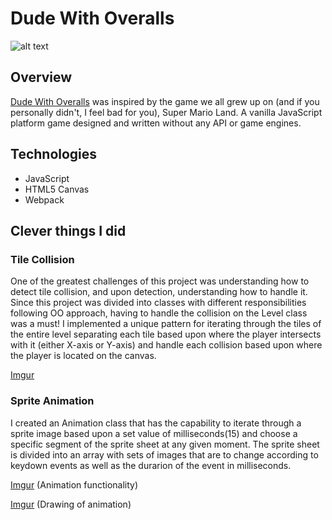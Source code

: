 # Dude With Overalls
   ![alt text](https://github.com/yardenroee/yardenroee.github.io/blob/master/images/pic02.jpg)

## Overview

[Dude With Overalls](https://yardenroee.com/dudeWithOveralls/) was inspired by the game we all grew up on (and if you          personally didn't, I feel bad for you), Super Mario Land. A vanilla JavaScript platform game designed and written without      any API or game engines.  

## Technologies
  
   * JavaScript
   * HTML5 Canvas
   * Webpack 

## Clever things I did

   ### Tile Collision
   One of the greatest challenges of this project was understanding how to detect tile collision, and upon detection,            understanding how to handle it. Since this project was divided into classes with different responsibilities following OO      approach, having to handle the collision on the Level class was a must! I implemented a unique pattern for iterating          through the tiles of the entire level separating each tile based upon where the player intersects with it (either X-axis or    Y-axis) and handle each collision based upon where the player is located on the canvas.
   
   [Imgur](https://i.imgur.com/Zw8pIwG.png)
   
   ### Sprite Animation
   I created an Animation class that has the capability to iterate through a sprite image based upon a set value of              milliseconds(15) and choose a specific segment of the sprite sheet at any given moment. The sprite sheet is divided into an    array with sets of images that are to change according to keydown events as well as the durarion of the event in              milliseconds.
   
   [Imgur](https://i.imgur.com/x31aOsH.png)
   (Animation functionality)
   
   [Imgur](https://i.imgur.com/WJLv9S1.png)
   (Drawing of animation)
